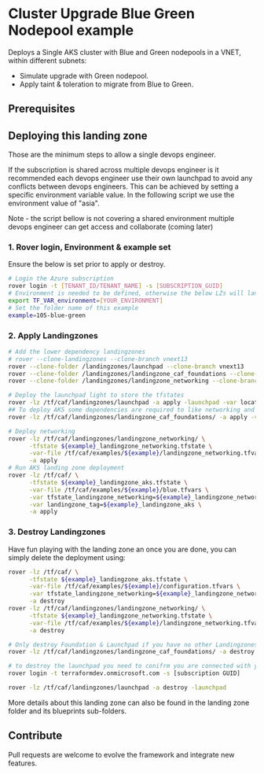 # Cluster Upgrade Blue Green Nodepool example

Deploys a Single AKS cluster with Blue and Green nodepools in a VNET, within different subnets:
- Simulate upgrade with Green nodepool.
- Apply taint & toleration to migrate from Blue to Green.

## Prerequisites




## Deploying this landing zone

Those are the minimum steps to allow a single devops engineer. 

If the subscription is shared across multiple devops engineer is it recommended each devops engineer use their own launchpad to avoid any conflicts between devops engineers. This can be achieved by setting a specific environment variable value. In the following script we use the environment value of "asia".

Note - the script bellow is not covering a shared environment multiple devops engineer can get access and collaborate (coming later)


### 1. Rover login, Environment & example set
Ensure the below is set prior to apply or destroy.
```bash
# Login the Azure subscription
rover login -t [TENANT_ID/TENANT_NAME] -s [SUBSCRIPTION_GUID]
# Environment is needed to be defined, otherwise the below LZs will land into sandpit which someone else is working on
export TF_VAR_environment=[YOUR_ENVIRONMENT]
# Set the folder name of this example
example=105-blue-green
```
### 2. Apply Landingzones
```bash
# Add the lower dependency landingzones
# rover --clone-landingzones --clone-branch vnext13
rover --clone-folder /landingzones/launchpad --clone-branch vnext13
rover --clone-folder /landingzones/landingzone_caf_foundations --clone-branch vnext13
rover --clone-folder /landingzones/landingzone_networking --clone-branch vnext13

# Deploy the launchpad light to store the tfstates
rover -lz /tf/caf/landingzones/launchpad -a apply -launchpad -var location=southeastasia
## To deploy AKS some dependencies are required to like networking and some acounting, security and governance services are required.
rover -lz /tf/caf/landingzones/landingzone_caf_foundations/ -a apply -var-file /tf/caf/configuration/landingzone_caf_foundations.tfvars

# Deploy networking
rover -lz /tf/caf/landingzones/landingzone_networking/ \
      -tfstate ${example}_landingzone_networking.tfstate \
      -var-file /tf/caf/examples/${example}/landingzone_networking.tfvars \
      -a apply
# Run AKS landing zone deployment
rover -lz /tf/caf/ \
      -tfstate ${example}_landingzone_aks.tfstate \
      -var-file /tf/caf/examples/${example}/blue.tfvars \
      -var tfstate_landingzone_networking=${example}_landingzone_networking.tfstate \
      -var landingzone_tag=${example}_landingzone_aks \
      -a apply
```
### 3. Destroy Landingzones
Have fun playing with the landing zone an once you are done, you can simply delete the deployment using:

```bash
rover -lz /tf/caf/ \
      -tfstate ${example}_landingzone_aks.tfstate \
      -var-file /tf/caf/examples/${example}/configuration.tfvars \
      -var tfstate_landingzone_networking=${example}_landingzone_networking.tfstate \
      -a destroy
rover -lz /tf/caf/landingzones/landingzone_networking/ \
      -tfstate ${example}_landingzone_networking.tfstate \
      -var-file /tf/caf/examples/${example}/landingzone_networking.tfvars \
      -a destroy

# Only destroy Foundation & Launchpad if you have no other Landingzones dependent on them.
rover -lz /tf/caf/landingzones/landingzone_caf_foundations/ -a destroy -var-file /tf/caf/configuration/landingzone_caf_foundations.tfvars

# to destroy the launchpad you need to conifrm you are connected with your user. If not reconnect with
rover login -t terraformdev.onmicrosoft.com -s [subscription GUID]

rover -lz /tf/caf/landingzones/launchpad -a destroy -launchpad
```

More details about this landing zone can also be found in the landing zone folder and its blueprints sub-folders.

## Contribute

Pull requests are welcome to evolve the framework and integrate new features.

